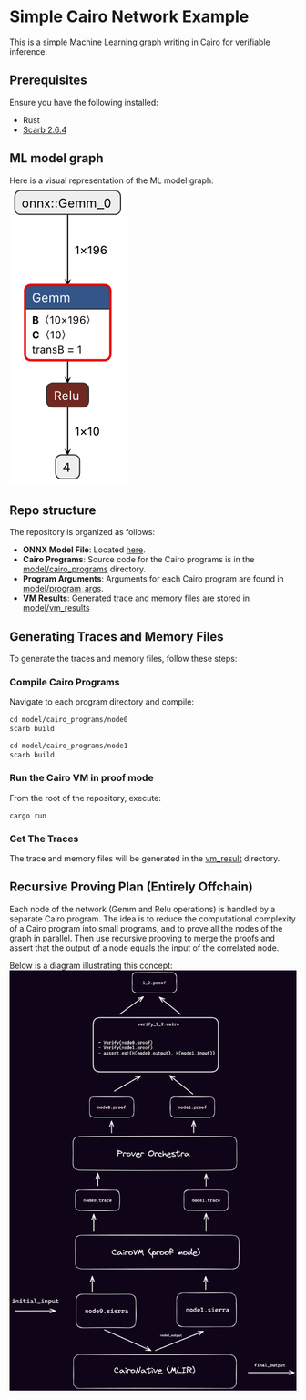 # Simple Cairo Network Example

This is a simple Machine Learning graph writing in Cairo for verifiable inference. 

## Prerequisites
Ensure you have the following installed:
- Rust
- [Scarb 2.6.4](https://docs.swmansion.com/scarb/download.html)

## ML model graph
Here is a visual representation of the ML model graph:
![Model graph](images/simple_network.onnx.png)

## Repo structure
The repository is organized as follows:
-  **ONNX Model File**: Located [here](model/simple_network.onnx).
-  **Cairo Programs**: Source code for the Cairo programs is in the [model/cairo_programs](model/cairo_programs) directory.
-  **Program Arguments**: Arguments for each Cairo program are found in [model/program_args](model/program_args).
-  **VM Results**: Generated trace and memory files are stored in [model/vm_results](model/vm_results)

## Generating Traces and Memory Files
To generate the traces and memory files, follow these steps:
### Compile Cairo Programs
Navigate to each program directory and compile:
```shell
cd model/cairo_programs/node0
scarb build
```
```shell
cd model/cairo_programs/node1
scarb build
```
### Run the Cairo VM in proof mode
From the root of the repository, execute:
```shell
cargo run
```
### Get The Traces
The trace and memory files will be generated in the [vm_result](model/vm_results/) directory.

## Recursive Proving Plan (Entirely Offchain)

Each node of the network (Gemm and Relu operations) is handled by a separate Cairo program. The idea is to reduce the computational complexity of a Cairo program into small programs, and to prove all the nodes of the graph in parallel. Then use recursive prooving to merge the proofs and assert that the output of a node equals the input of the correlated node. 


Below is a diagram illustrating this concept:
![Recursive Schema](images/recursive_schema.png)


